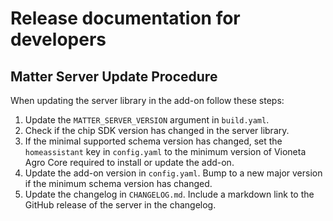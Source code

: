 # Release documentation for developers

## Matter Server Update Procedure

When updating the server library in the add-on follow these steps:

1. Update the `MATTER_SERVER_VERSION` argument in `build.yaml`.
2. Check if the chip SDK version has changed in the server library.
3. If the minimal supported schema version has changed, set the `homeassistant` key in `config.yaml` to the minimum version of Vioneta Agro Core required to install or update the add-on.
4. Update the add-on version in `config.yaml`. Bump to a new major version if the minimum schema version has changed.
5. Update the changelog in `CHANGELOG.md`. Include a markdown link to the GitHub release of the server in the changelog.

